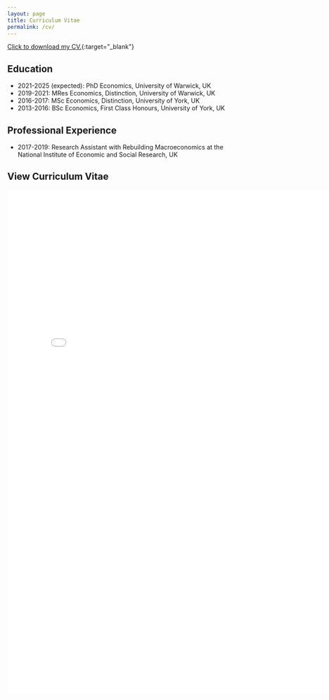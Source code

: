 ```yaml
---
layout: page
title: Curriculum Vitae
permalink: /cv/
---
```


[Click to download my CV.](cv/x.pdf){:target="_blank"}


## Education

- 2021-2025 (expected): PhD Economics, University of Warwick, UK
- 2019-2021: MRes Economics, Distinction, University of Warwick, UK
- 2016-2017: MSc Economics, Distinction, University of York, UK
- 2013-2016: BSc Economics, First Class Honours, University of York, UK

## Professional Experience

- 2017-2019: Research Assistant with Rebuilding Macroeconomics at the National Institute of Economic and Social Research, UK


## View Curriculum Vitae

<div style="text-align: center;">
  <embed src="cv.pdf" width="800px" height="1150px" type="application/pdf" />
</div>